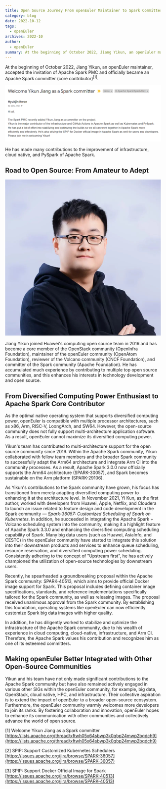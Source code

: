 ```yaml
---
title: Open Source Journey From openEuler Maintainer to Spark Committer
category: blog
date: 2022-10-12
tags:
  - openEuler
archives: 2022-10
author:
  - openEuler
summary: At the beginning of October 2022, Jiang Yikun, an openEuler maintainer, accepted the invitation of Apache Spark PMC and officially became an Apache Spark committer.
---
```

At the beginning of October 2022, Jiang Yikun, an openEuler maintainer, accepted the invitation of Apache Spark PMC and officially became an Apache Spark committer (core contributor)<sup>[1]</sup>.

![1](images/1.png)

He has made many contributions to the improvement of infrastructure, cloud native, and PySpark of Apache Spark.

## Road to Open Source: From Amateur to Adept

![2](images/2.jpg)

Jiang Yikun joined Huawei's computing open source team in 2016 and has become a core member of the OpenStack community (OpenInfra Foundation), maintainer of the openEuler community (OpenAtom Foundation), reviewer of the Volcano community (CNCF Foundation), and committer of the Spark community (Apache Foundation). He has accumulated much experience by contributing to multiple top open source communities, and this enhances his interests in technology development and open source.

## From Diversified Computing Power Enthusiast to Apache Spark Core Contributor

As the optimal native operating system that supports diversified computing power, openEuler is compatible with multiple processor architectures, such as x86, Arm, RISC-V, LoongArch, and SW64. However, the open-source community does not fully support multi-architecture application software. As a result, openEuler cannot maximize its diversified computing power.

Yikun's team has contributed to multi-architecture support for the open source community since 2019. Within the Apache Spark community, Yikun collaborated with fellow team members and the broader Spark community to successfully adapt the Arm64 architecture and integrate Arm CI into the community processes. As a result, Apache Spark 3.0.0 now officially supports the Arm64 architecture (SPARK-30057), and Spark becomes sustainable on the Arm platform (SPARK-29106).

As Yikun's contributions to the Spark community have grown, his focus has transitioned from merely adapting diversified computing power to enhancing it at the architecture level. In November 2021, Yi Kun, as the first author, worked with developers from Huawei, Apple, Netflix, and Cloudera to launch an issue related to feature design and code development in the Spark community — *Spark-36057: Customized Scheduling of Spark on Kubernetes*. In addition, he succeeded in integrating the Apache Spark + Volcano scheduling system into the community, making it a highlight feature of Apache Spark 3.3.0 and enhancing the diversified computing scheduling capability of Spark. Many big data users (such as Huawei, AsiaInfo, and CESTC) in the openEuler community have started to integrate this solution into their downstream products and services to enhance queue scheduling, resource reservation, and diversified computing power scheduling. Consistently adhering to the concept of "Upstream first", he has actively championed the utilization of open-source technologies by downstream users.

Recently, he spearheaded a groundbreaking proposal within the Apache Spark community: SPARK-40513, which aims to provide official Docker image support for Spark. This proposal includes defining container image specifications, standards, and reference implementations specifically tailored for the Spark community, as well as releasing images. The proposal received unanimous approval from the Spark community. By establishing this foundation, operating systems like openEuler can now efficiently customize Spark big data images with higher quality.

In addition, he has diligently worked to stabilize and optimize the infrastructure of the Apache Spark community, due to his wealth of experience in cloud computing, cloud-native, infrastructure, and Arm CI. Therefore, the Apache Spark values his contribution and recognizes him as one of its esteemed committers.

## Making openEuler Better Integrated with Other Open-Source Communities


Yikun and his team have not only made significant contributions to the Apache Spark community but have also remained actively engaged in various other SIGs within the openEuler community, for example, big data, OpenStack, cloud native, HPC, and infrastructure. Their collective aspiration is to extend the impact of openEuler to a broader open-source ecosystem. Furthermore, the openEuler community warmly welcomes more developers to join its ranks. By fostering collaboration and innovation, openEuler hopes to enhance its communication with other communities and collectively advance the world of open source.


[1] Welcome Yikun Jiang as a Spark committer [https://lists.apache.org/thread/xftwh05x64sbwp3k0qbp24mwp2bqdch9](https://lists.apache.org/thread/xftwh05x64sbwp3k0qbp24mwp2bqdch9)

[2] SPIP: Support Customized Kubernetes Schedulers [https://issues.apache.org/jira/browse/SPARK-36057](https://issues.apache.org/jira/browse/SPARK-36057)

[3] SPIP: Support Docker Official Image for Spark [https://issues.apache.org/jira/browse/SPARK-40513](https://issues.apache.org/jira/browse/SPARK-40513)
